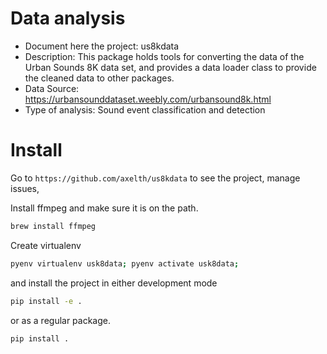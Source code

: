 # Data analysis
- Document here the project: us8kdata
- Description: This package holds tools for converting the data of the Urban Sounds 8K data set, and provides a data loader class to provide the cleaned data to other packages.
- Data Source: https://urbansounddataset.weebly.com/urbansound8k.html
- Type of analysis: Sound event classification and detection

# Install

Go to `https://github.com/axelth/us8kdata` to see the project, manage issues,

Install ffmpeg and make sure it is on the path. 
```bash
brew install ffmpeg
```

Create virtualenv 
```bash
pyenv virtualenv usk8data; pyenv activate usk8data;
```

and install the project in either development mode

```bash
pip install -e .
```

or as a regular package.

```bash
pip install .
```

